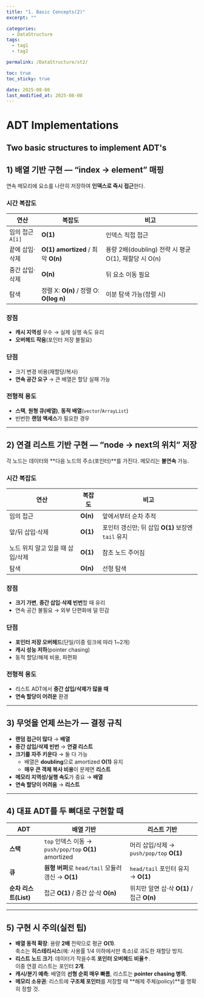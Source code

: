 ```yaml
---
title: "1. Basic Concepts(2)"
excerpt: ""

categories:
  - DataStructure
tags:
  - tag1
  - tag2

permalink: /DataStructure/st2/

toc: true
toc_sticky: true

date: 2025-08-08
last_modified_at: 2025-08-08
---
```



# ADT Implementations
## Two basic structures to implement ADT's

## 1) 배열 기반 구현 — “index → element” 매핑
연속 메모리에 요소를 나란히 저장하여 **인덱스로 즉시 접근**한다.


### 시간 복잡도  

| 연산 | 복잡도 | 비고 |
|---|---|---|
| 임의 접근 `A[i]` | **O(1)** | 인덱스 직접 접근 |
| 끝에 삽입·삭제 | **O(1) amortized** / 최악 **O(n)** | 용량 2배(doubling) 전략 시 평균 O(1), 재할당 시 O(n) |
| 중간 삽입·삭제 | **O(n)** | 뒤 요소 이동 필요 |
| 탐색 | 정렬 X: **O(n)** / 정렬 O: **O(log n)** | 이분 탐색 가능(정렬 시) |



### 장점
- **캐시 지역성** 우수 → 실제 실행 속도 유리  
- **오버헤드 작음**(포인터 저장 불필요)

### 단점
- 크기 변경 비용(재할당/복사)  
- **연속 공간 요구** → 큰 배열은 할당 실패 가능

### 전형적 용도
- **스택**, **원형 큐(배열)**, **동적 배열**(`vector`/`ArrayList`)  
- 빈번한 **랜덤 액세스**가 필요한 경우

---

## 2) 연결 리스트 기반 구현 — “node → next의 위치” 저장
각 노드는 데이터와 **다음 노드의 주소(포인터)**를 가진다. 메모리는 **불연속** 가능.

### 시간 복잡도

| 연산 | 복잡도 | 비고 |
|---|---|---|
| 임의 접근 | **O(n)** | 앞에서부터 순차 추적 |
| 앞/뒤 삽입·삭제 | **O(1)** | 포인터 갱신만; 뒤 삽입 **O(1)** 보장엔 `tail` 유지 |
| 노드 위치 알고 있을 때 삽입/삭제 | **O(1)** | 참조 노드 주어짐 |
| 탐색 | **O(n)** | 선형 탐색 |


### 장점
- **크기 가변**, **중간 삽입·삭제 빈번**할 때 유리  
- 연속 공간 불필요 → 외부 단편화에 덜 민감

### 단점
- **포인터 저장 오버헤드**(단일/이중 링크에 따라 1~2개)  
- **캐시 성능 저하**(pointer chasing)  
- 동적 할당/해제 비용, 파편화

### 전형적 용도
- 리스트 ADT에서 **중간 삽입/삭제가 많을 때**  
- **연속 할당이 어려운** 환경

---

## 3) 무엇을 언제 쓰는가 — 결정 규칙
- **랜덤 접근이 많다** → **배열**  
- **중간 삽입/삭제 빈번** → **연결 리스트**  
- **크기를 자주 키운다** → 둘 다 가능  
  - 배열은 **doubling**으로 amortized **O(1)** 유지  
  - **매우 큰 객체 복사 비용**이 문제면 **리스트**  
- **메모리 지역성/실행 속도**가 중요 → **배열**  
- **연속 할당이 어려움** → **리스트**

---

## 4) 대표 ADT를 두 뼈대로 구현할 때

| ADT | 배열 기반 | 리스트 기반 |
|---|---|---|
| **스택** | `top` 인덱스 이동 → `push/pop/top` **O(1)** amortized | 머리 삽입/삭제 → `push/pop/top` **O(1)** |
| **큐** | **원형 버퍼**로 `head/tail` 모듈러 갱신 → **O(1)** | `head/tail` 포인터 유지 → **O(1)** |
| **순차 리스트(List)** | 접근 **O(1)** / 중간 삽·삭 **O(n)** | 위치만 알면 삽·삭 **O(1)** / 접근 **O(n)** |

---

## 5) 구현 시 주의(실전 팁)
- **배열 동적 확장**: 용량 **2배** 전략으로 평균 **O(1)**.  
  축소는 **히스테리시스**(예: 사용률 1/4 이하에서만 축소)로 과도한 재할당 방지.
- **리스트 노드 크기**: 데이터가 작을수록 **포인터 오버헤드 비율↑**.  
  이중 연결 리스트는 포인터 **2개**.
- **캐시/분기 예측**: 배열의 **선형 순회 매우 빠름**, 리스트는 **pointer chasing 병목**.
- **메모리 소유권**: 리스트에 **구조체 포인터**를 저장할 때 **해제 주체(policy)**를 명확히 정할 것.
